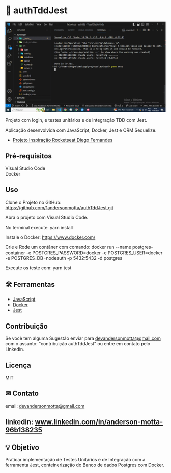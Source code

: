 # 🌂 authTddJest

![Se necessário atualize a página para carregamento do GIF](jest.gif)

Projeto com login, e testes unitários e de integração TDD com Jest.

Aplicação desenvolvida com JavaScript, Docker, Jest e ORM Sequelize.

- [Projeto Inspiração Rocketseat Diego Fernandes](https://www.youtube.com/watch?v=2G_mWfG0DZE)

## Pré-requisitos

Visual Studio Code  
Docker  

## Uso
Clone o Projeto no GitHub:
https://github.com/1andersonmotta/authTddJest.git  

Abra o projeto com Visual Studio Code.  

No terminal execute: yarn install  

Instale o Docker: https://www.docker.com/  

Crie e Rode um contâner com comando: docker run --name postgres-container -e POSTGRES_PASSWORD=docker -e POSTGRES_USER=docker -e POSTGRES_DB=nodeauth -p 5432:5432 -d postgres  

Execute os teste com: yarn test

## 🛠 Ferramentas

- [JavaScript](https://developer.mozilla.org/pt-BR/docs/Web/JavaScript)
- [Docker](https://www.docker.com/)
- [Jest](https://jestjs.io/pt-BR/)

## Contribuição

Se você tem alguma Sugestão enviar para devandersonmotta@gmail.com com o assunto: "contribuição authTddJest" ou entre em contato pelo Linkedin.

## Licença

MIT

## ✉ Contato

email: devandersonmotta@gmail.com

linkedin: www.linkedin.com/in/anderson-motta-96b138235
---

## 💡 Objetivo

Praticar implementação de Testes Unitários e de Integração com a ferramenta Jest, conteinerização do Banco de dados Postgres com Docker. 


